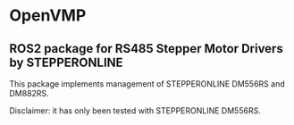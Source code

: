 # OpenVMP

## ROS2 package for RS485 Stepper Motor Drivers by STEPPERONLINE

This package implements management of STEPPERONLINE DM556RS and DM882RS.

Disclaimer: it has only been tested with STEPPERONLINE DM556RS.
